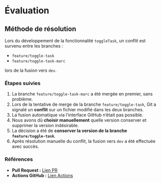 # Évaluation

## Méthode de résolution

Lors du développement de la fonctionnalité `toggleTask`, un conflit est survenu entre les branches :

- `feature/toggle-task`
- `feature/toggle-task-marc`

lors de la fusion vers `dev`.

### Étapes suivies

1. La branche `feature/toggle-task-marc` a été mergée en premier, sans problème.
2. Lors de la tentative de merge de la branche `feature/toggle-task`, Git a signalé un **conflit** sur un fichier modifié dans les deux branches.
3. La fusion automatique via l’interface GitHub n’était pas possible.
4. Nous avons dû **choisir manuellement** quelle version conserver et supprimer la version indésirable.
5. La décision a été de **conserver la version de la branche `feature/toggle-task`**.
6. Après résolution manuelle du conflit, la fusion vers `dev` a été effectuée avec succès.

### Références

- **Pull Request :** [Lien PR](https://github.com/sherazad-marc/gitcidevB/pull/7)
- **Actions GitHub :** [Lien Actions](https://github.com/sherazad-marc/gitcidevB/actions/runs/18554817255)